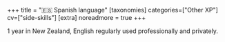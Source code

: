 +++
title = "🇪🇸 Spanish language"
[taxonomies]
categories=["Other XP"]
cv=["side-skills"]
[extra]
noreadmore = true
+++

1 year in New Zealand, English regularly used professionally and privately.
<!-- more -->